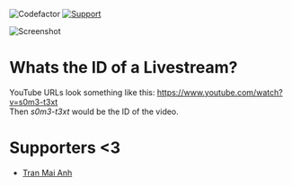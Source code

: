![Codefactor](https://www.codefactor.io/repository/github/Airkek/Youtube-Viewers/badge?style=flat-square) [![Support](https://img.shields.io/badge/Donate-%3C3-ff69b4)](https://www.donationalerts.com/r/airkek)

![Screenshot](https://i.imgur.com/yJSzBGT.png)

# Whats the ID of a Livestream?

YouTube URLs look something like this: https://www.youtube.com/watch?v=s0m3-t3xt <br />
Then _s0m3-t3xt_ would be the ID of the video.

# Supporters <3
- [Tran Mai Anh](https://github.com/tranmaianh75)

